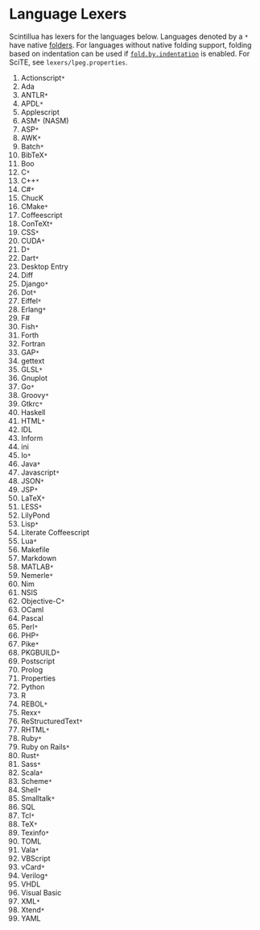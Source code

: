# Language Lexers

Scintillua has lexers for the languages below. Languages denoted by a `*` have
native [folders][]. For languages without native folding support, folding based
on indentation can be used if [`fold.by.indentation`][] is enabled. For SciTE,
see `lexers/lpeg.properties`.

1. Actionscript`*`
1. Ada
1. ANTLR`*`
1. APDL`*`
1. Applescript
1. ASM`*` (NASM)
1. ASP`*`
1. AWK`*`
1. Batch`*`
1. BibTeX`*`
1. Boo
1. C`*`
1. C++`*`
1. C#`*`
1. ChucK
1. CMake`*`
1. Coffeescript
1. ConTeXt`*`
1. CSS`*`
1. CUDA`*`
1. D`*`
1. Dart`*`
1. Desktop Entry
1. Diff
1. Django`*`
1. Dot`*`
1. Eiffel`*`
1. Erlang`*`
1. F#
1. Fish`*`
1. Forth
1. Fortran
1. GAP`*`
1. gettext
1. GLSL`*`
1. Gnuplot
1. Go`*`
1. Groovy`*`
1. Gtkrc`*`
1. Haskell
1. HTML`*`
1. IDL
1. Inform
1. ini
1. Io`*`
1. Java`*`
1. Javascript`*`
1. JSON`*`
1. JSP`*`
1. LaTeX`*`
1. LESS`*`
1. LilyPond
1. Lisp`*`
1. Literate Coffeescript
1. Lua`*`
1. Makefile
1. Markdown
1. MATLAB`*`
1. Nemerle`*`
1. Nim
1. NSIS
1. Objective-C`*`
1. OCaml
1. Pascal
1. Perl`*`
1. PHP`*`
1. Pike`*`
1. PKGBUILD`*`
1. Postscript
1. Prolog
1. Properties
1. Python
1. R
1. REBOL`*`
1. Rexx`*`
1. ReStructuredText`*`
1. RHTML`*`
1. Ruby`*`
1. Ruby on Rails`*`
1. Rust`*`
1. Sass`*`
1. Scala`*`
1. Scheme`*`
1. Shell`*`
1. Smalltalk`*`
1. SQL
1. Tcl`*`
1. TeX`*`
1. Texinfo`*`
1. TOML
1. Vala`*`
1. VBScript
1. vCard`*`
1. Verilog`*`
1. VHDL
1. Visual Basic
1. XML`*`
1. Xtend`*`
1. YAML

[folders]: api.html#lexer.Code.Folding
[`fold.by.indentation`]: manual.html#Using.Scintillua.with.Other.Apps
